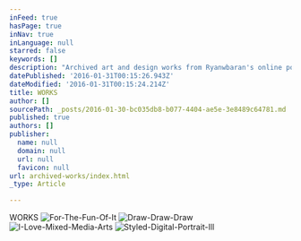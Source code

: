 ```yaml
---
inFeed: true
hasPage: true
inNav: true
inLanguage: null
starred: false
keywords: []
description: "Archived art and design works from Ryanwbaran's online portfolio | Abundant creativity | GoToProDesign"
datePublished: '2016-01-31T00:15:26.943Z'
dateModified: '2016-01-31T00:15:24.214Z'
title: WORKS
author: []
sourcePath: _posts/2016-01-30-bc035db8-b077-4404-ae5e-3e8489c64781.md
published: true
authors: []
publisher:
  name: null
  domain: null
  url: null
  favicon: null
url: archived-works/index.html
_type: Article

---
```

WORKS
![For-The-Fun-Of-It](https://s3-us-west-2.amazonaws.com/the-grid-img/p/0b192137e3abdf27e72c2ed635159fcf0a7971b8.jpg)
![Draw-Draw-Draw](https://s3-us-west-2.amazonaws.com/the-grid-img/p/2b2cd63dbb2eb5cd2f337cdab7eaa4b13aa22ad2.jpg)
![I-Love-Mixed-Media-Arts](https://s3-us-west-2.amazonaws.com/the-grid-img/p/5ee09ca61c0ca04902143a0d75c068addc7ffc1a.jpg)
![Styled-Digital-Portrait-Ill](https://the-grid-user-content.s3-us-west-2.amazonaws.com/115de670-b011-4596-8469-796cdb33ef37.jpg)